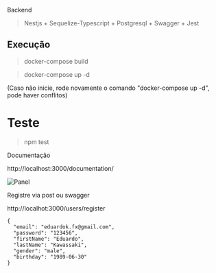 
Backend
> Nestjs + Sequelize-Typescript + Postgresql + Swagger + Jest


## Execução

> docker-compose build

> docker-compose up -d

(Caso não inicie, rode novamente o comando "docker-compose up -d", pode haver conflitos)

# Teste
>  npm test

Documentação

http://localhost:3000/documentation/


![Panel](https://i.ibb.co/yXQBZnm/Sem-t-tulo.jpg)

Registre via post ou swagger

http://localhot:3000/users/register
```
{
  "email": "eduardok.fx@gmail.com",
  "password": "123456",
  "firstName": "Eduardo",
  "lastName": "Kawassaki",
  "gender": "male",
  "birthday": "1989-06-30"
}
```
